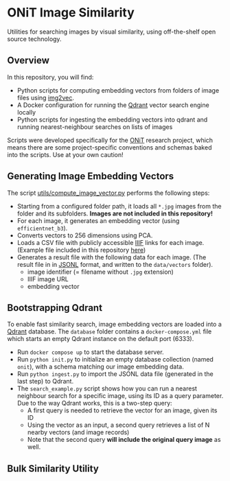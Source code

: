 # ONiT Image Similarity

Utilities for searching images by visual similarity, using off-the-shelf open source technology.

## Overview

In this repository, you will find:

- Python scripts for computing embedding vectors from folders of image files using [img2vec](https://github.com/christiansafka/img2vec).
- A Docker configuration for running the [Qdrant](https://qdrant.tech/) vector search engine locally
- Python scripts for ingesting the embedding vectors into qdrant and running nearest-neighbour searches on lists of images

Scripts were developed specifically for the [ONiT](https://onit.oeaw.ac.at/) research project, which means there are some
project-specific conventions and schemas baked into the scripts. Use at your own caution!

## Generating Image Embedding Vectors

The script [utils/compute_image_vector.py](blob/main/utils/compute_image_vectors.py) performs the following steps:

- Starting from a configured folder path, it loads all `*.jpg` images from the folder and its subfolders. __Images are not included in this repository!__
- For each image, it generates an embedding vector (using `efficientnet_b3`).
- Converts vectors to 256 dimensions using PCA.
- Loads a CSV file with publicly accessible [IIIF](https://iiif.io/) links for each image. (Example file included in this repository [here](blob/main/data/source_data/D17_IIIF.csv))
- Generates a result file with the following data for each image. (The result file in in [JSONL](https://jsonlines.org/) format, and written to the `data/vectors` folder).
  - image identifier (= filename without `.jpg` extension)
  - IIIF image URL
  - embedding vector

## Bootstrapping Qdrant

To enable fast similarity search, image embedding vectors are loaded into a [Qdrant](https://qdrant.tech/) database. The `database` 
folder contains a `docker-compose.yml` file which starts an empty Qdrant instance on the default port (6333).

- Run `docker compose up` to start the database server.
- Run `python init.py` to initialize an empty database collection (named `onit`), with a schema matching our image embedding data.
- Run `python ingest.py` to import the JSONL data file (generated in the last step) to Qdrant.
- The `search_example.py` script shows how you can run a nearest neighbour search for a specific image, using its ID as a query parameter. Due
  to the way Qdrant works, this is a two-step query:
  - A first query is needed to retrieve the vector for an image, given its ID
  - Using the vector as an input, a second query retrieves a list of N nearby vectors (and image records)
  - Note that the second query __will include the original query image__ as well.

## Bulk Similarity Utility


 

